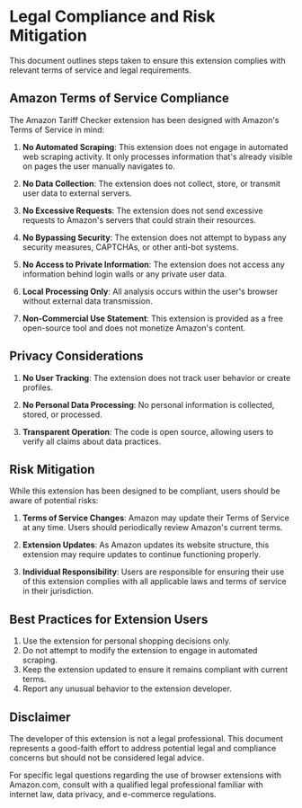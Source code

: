 # Legal Compliance and Risk Mitigation

This document outlines steps taken to ensure this extension complies with relevant terms of service and legal requirements.

## Amazon Terms of Service Compliance

The Amazon Tariff Checker extension has been designed with Amazon's Terms of Service in mind:

1. **No Automated Scraping**: This extension does not engage in automated web scraping activity. It only processes information that's already visible on pages the user manually navigates to.

2. **No Data Collection**: The extension does not collect, store, or transmit user data to external servers.

3. **No Excessive Requests**: The extension does not send excessive requests to Amazon's servers that could strain their resources.

4. **No Bypassing Security**: The extension does not attempt to bypass any security measures, CAPTCHAs, or other anti-bot systems.

5. **No Access to Private Information**: The extension does not access any information behind login walls or any private user data.

6. **Local Processing Only**: All analysis occurs within the user's browser without external data transmission.

7. **Non-Commercial Use Statement**: This extension is provided as a free open-source tool and does not monetize Amazon's content.

## Privacy Considerations

1. **No User Tracking**: The extension does not track user behavior or create profiles.

2. **No Personal Data Processing**: No personal information is collected, stored, or processed.

3. **Transparent Operation**: The code is open source, allowing users to verify all claims about data practices.

## Risk Mitigation

While this extension has been designed to be compliant, users should be aware of potential risks:

1. **Terms of Service Changes**: Amazon may update their Terms of Service at any time. Users should periodically review Amazon's current terms.

2. **Extension Updates**: As Amazon updates its website structure, this extension may require updates to continue functioning properly.

3. **Individual Responsibility**: Users are responsible for ensuring their use of this extension complies with all applicable laws and terms of service in their jurisdiction.

## Best Practices for Extension Users

1. Use the extension for personal shopping decisions only.
2. Do not attempt to modify the extension to engage in automated scraping.
3. Keep the extension updated to ensure it remains compliant with current terms.
4. Report any unusual behavior to the extension developer.

## Disclaimer

The developer of this extension is not a legal professional. This document represents a good-faith effort to address potential legal and compliance concerns but should not be considered legal advice.

For specific legal questions regarding the use of browser extensions with Amazon.com, consult with a qualified legal professional familiar with internet law, data privacy, and e-commerce regulations.
